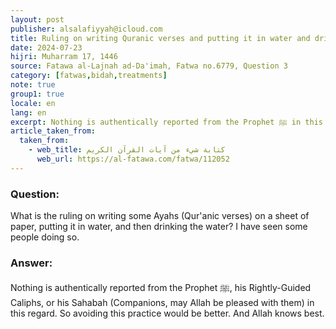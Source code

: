 ```yaml
---
layout: post
publisher: alsalafiyyah@icloud.com
title: Ruling on writing Quranic verses and putting it in water and drink it
date: 2024-07-23
hijri: Muharram 17, 1446
source: Fatawa al-Lajnah ad-Da'imah, Fatwa no.6779‏, Question 3
category: [fatwas,bidah,treatments]
note: true
group1: true
locale: en
lang: en
excerpt: Nothing is authentically reported from the Prophet ﷺ in this regard. So avoiding this practice would be better. And Allah knows best.
article_taken_from: 
  taken_from:
    - web_title: كتابة شيء من آيات القرآن الكريم 
      web_url: https://al-fatawa.com/fatwa/112052
---
```


### Question: 
What is the ruling on writing some Ayahs (Qur'anic verses) on a sheet of paper, putting it in water, and then drinking the water? I have seen some people doing so.

### Answer: 
Nothing is authentically reported from the Prophet ﷺ, his Rightly-Guided Caliphs, or his Sahabah (Companions, may Allah be pleased with them) in this regard. So avoiding this practice would be better. And Allah knows best. 
